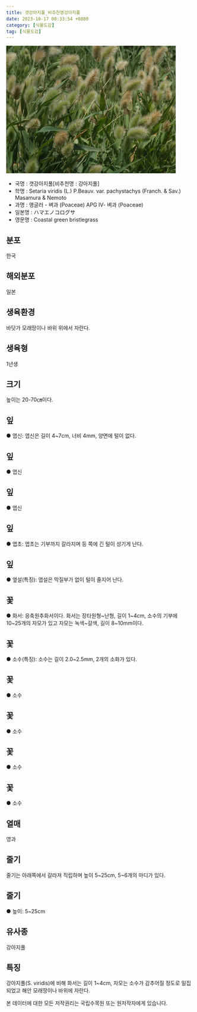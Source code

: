 ```yaml
---
title: 갯강아지풀_비추천명강아지풀
date: 2023-10-17 00:33:54 +0800
category: [식물도감]
tag: [식물도감]
---
```




![갯강아지풀[비추천명 : 강아지풀]](/assets/img/fileUpload/plants/basic/Gramineae/Setaria/14733/14733_1_th2.jpg)
- 국명 : 갯강아지풀[비추천명 : 강아지풀]
- 학명 : Setaria viridis (L.) P.Beauv. var. pachystachys (Franch. & Sav.) Masamura & Nemoto
- 과명 : 앵글러 - 벼과 (Poaceae) APG Ⅳ- 벼과 (Poaceae)
- 일본명 : ハマエノコログサ
- 영문명 : Coastal green bristlegrass


## 분포
한국
## 해외분포
일본
## 생육환경
바닷가 모래땅이나 바위 위에서 자란다.
## 생육형
1년생
## 크기
높이는 20-70㎝이다.
## 잎
● 엽신: 엽신은 길이 4~7cm, 너비 4mm, 양면에 털이 없다.
## 잎
● 엽신
## 잎
● 엽신
## 잎
● 엽초: 엽초는 기부까지 갈라지며 등 쪽에 긴 털이 성기게 난다.
## 잎
● 옆설(특징): 엽설은 막질부가 없이 털이 줄지어 난다.
## 꽃
● 화서: 응축원추화서이다. 화서는 장타원형~난형, 길이 1~4cm, 소수의 기부에 10~25개의 자모가 있고 자모는 녹색~갈색, 길이 8~10mm이다.
## 꽃
● 소수(특징): 소수는 길이 2.0~2.5mm, 2개의 소화가 있다.
## 꽃
● 소수
## 꽃
● 소수
## 꽃
● 소수
## 꽃
● 소수
## 열매
영과
## 줄기
줄기는 아래쪽에서 갈라져 직립하며 높이 5~25cm, 5~6개의 마디가 있다.
## 줄기
● 높이: 5~25cm
## 유사종
강아지풀
## 특징
강아지풀(S. viridis)에 비해 화서는 길이 1~4cm, 자모는 소수가 감추어질 정도로 밀집되었고 해안 모래땅이나 바위에 자란다.






본 데이터에 대한 모든 저작권리는 국립수목원 또는 원저작자에게 있습니다.
